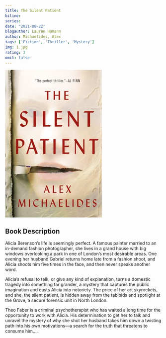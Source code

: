 ```yaml
---
title: The Silent Patient
biline:
series: 
date: "2021-08-22"
blogauthor: Lauren Hamann
author: Michaelides, Alex
tags: ['Fiction', 'Thriller', 'Mystery']
img: 1.jpg
rating: 3
omit: false
---
```


![Book Cover](1.jpg)

## Book Description

Alicia Berenson’s life is seemingly perfect. A famous painter married to an in-demand fashion photographer, she lives in a grand house with big windows overlooking a park in one of London’s most desirable areas. One evening her husband Gabriel returns home late from a fashion shoot, and Alicia shoots him five times in the face, and then never speaks another word.

Alicia’s refusal to talk, or give any kind of explanation, turns a domestic tragedy into something far grander, a mystery that captures the public imagination and casts Alicia into notoriety. The price of her art skyrockets, and she, the silent patient, is hidden away from the tabloids and spotlight at the Grove, a secure forensic unit in North London.

Theo Faber is a criminal psychotherapist who has waited a long time for the opportunity to work with Alicia. His determination to get her to talk and unravel the mystery of why she shot her husband takes him down a twisting path into his own motivations—a search for the truth that threatens to consume him.... 